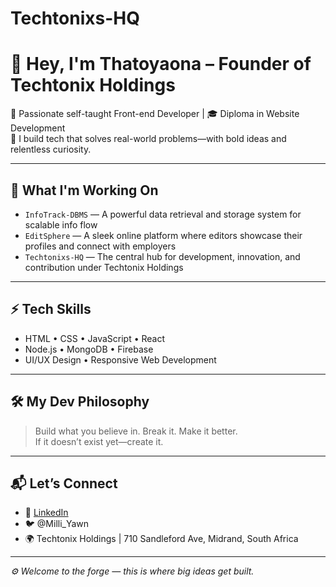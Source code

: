 # Techtonixs-HQ
# 👋 Hey, I'm Thatoyaona – Founder of Techtonix Holdings

🧠 Passionate self-taught Front-end Developer | 🎓 Diploma in Website Development  
🚀 I build tech that solves real-world problems—with bold ideas and relentless curiosity.

---

## 🔨 What I'm Working On

- `InfoTrack-DBMS` — A powerful data retrieval and storage system for scalable info flow  
- `EditSphere` — A sleek online platform where editors showcase their profiles and connect with employers  
- `Techtonixs-HQ` — The central hub for development, innovation, and contribution under Techtonix Holdings

---

## ⚡ Tech Skills

- HTML • CSS • JavaScript • React  
- Node.js • MongoDB • Firebase  
- UI/UX Design • Responsive Web Development

---

## 🛠 My Dev Philosophy

> Build what you believe in. Break it. Make it better.  
> If it doesn’t exist yet—create it.

---

## 📬 Let’s Connect

- 🔗 [LinkedIn](https://linkedin.com/in/thatoyaona-lekabe-tech)  
- 🐦 @Milli_Yawn  
- 🌍 Techtonix Holdings | 710 Sandleford Ave, Midrand, South Africa

---

_⚙️ Welcome to the forge — this is where big ideas get built._
